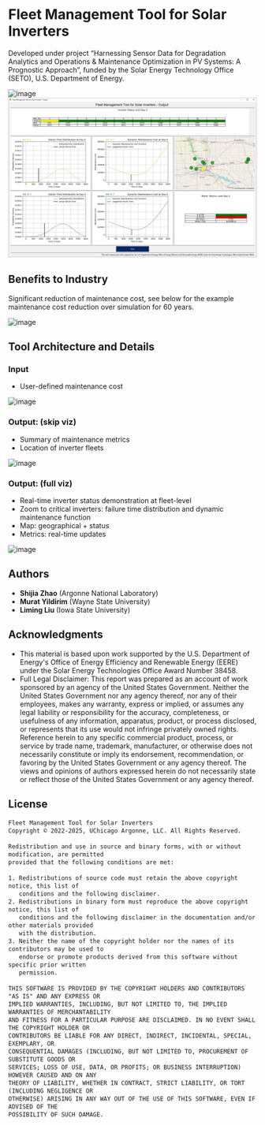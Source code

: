 # Fleet Management Tool for Solar Inverters

Developed under project “Harnessing Sensor Data for Degradation Analytics and Operations & Maintenance Optimization in PV Systems: A Prognostic Approach”, funded by the Solar Energy Technology Office (SETO), U.S. Department of Energy.

![image](https://github.com/user-attachments/assets/166774d9-5e52-4aef-b96f-cbb486c43d58)
![Demo of Tool Output](https://github.com/ANL-CEEESA/Fleet-Management-Tool-for-Solar-Inverters/blob/main/Codes/figure_GUI_demo/outpu-viz-gif-quick.gif)


## Benefits to Industry
Significant reduction of maintenance cost, see below for the example maintenance cost reduction over simulation for 60 years. 


![image](https://github.com/user-attachments/assets/4f1f289f-1f39-433f-a73c-6b54a5e80db4)

## Tool Architecture and Details
### Input
- User-defined maintenance cost


![image](https://github.com/user-attachments/assets/d82b4d16-8d90-4fc3-9681-23b11db9bd90)

### Output: (skip viz)
- Summary of maintenance metrics
- Location of inverter fleets


![image](https://github.com/user-attachments/assets/e36b54c2-9db3-4cef-ab09-96e7a7c95c6f)

### Output: (full viz)
- Real-time inverter status demonstration at fleet-level
- Zoom to critical inverters: failure time distribution and dynamic maintenance function
- Map: geographical + status
- Metrics: real-time updates


![image](https://github.com/user-attachments/assets/74207964-0874-4048-bfe5-252f8bc6f124)



## Authors
* **Shijia Zhao** (Argonne National Laboratory)
* **Murat Yildirim** (Wayne State University)
* **Liming Liu** (Iowa State University)

## Acknowledgments

* This material is based upon work supported by the U.S. Department of Energy's Office of Energy Efficiency and Renewable Energy (EERE) under the Solar Energy Technologies Office Award Number 38458.
* Full Legal Disclaimer: This report was prepared as an account of work sponsored by an agency of the United States Government. Neither the United States Government nor any agency
thereof, nor any of their employees, makes any warranty, express or implied, or assumes any
legal liability or responsibility for the accuracy, completeness, or usefulness of any information,
apparatus, product, or process disclosed, or represents that its use would not infringe privately
owned rights. Reference herein to any specific commercial product, process, or service by
trade name, trademark, manufacturer, or otherwise does not necessarily constitute or imply
its endorsement, recommendation, or favoring by the United States Government or any
agency thereof. The views and opinions of authors expressed herein do not necessarily state
or reflect those of the United States Government or any agency thereof.


## License

```text
Fleet Management Tool for Solar Inverters
Copyright © 2022-2025, UChicago Argonne, LLC. All Rights Reserved.

Redistribution and use in source and binary forms, with or without modification, are permitted
provided that the following conditions are met:

1. Redistributions of source code must retain the above copyright notice, this list of
   conditions and the following disclaimer.
2. Redistributions in binary form must reproduce the above copyright notice, this list of
   conditions and the following disclaimer in the documentation and/or other materials provided
   with the distribution.
3. Neither the name of the copyright holder nor the names of its contributors may be used to
   endorse or promote products derived from this software without specific prior written
   permission.

THIS SOFTWARE IS PROVIDED BY THE COPYRIGHT HOLDERS AND CONTRIBUTORS "AS IS" AND ANY EXPRESS OR
IMPLIED WARRANTIES, INCLUDING, BUT NOT LIMITED TO, THE IMPLIED WARRANTIES OF MERCHANTABILITY
AND FITNESS FOR A PARTICULAR PURPOSE ARE DISCLAIMED. IN NO EVENT SHALL THE COPYRIGHT HOLDER OR
CONTRIBUTORS BE LIABLE FOR ANY DIRECT, INDIRECT, INCIDENTAL, SPECIAL, EXEMPLARY, OR
CONSEQUENTIAL DAMAGES (INCLUDING, BUT NOT LIMITED TO, PROCUREMENT OF SUBSTITUTE GOODS OR
SERVICES; LOSS OF USE, DATA, OR PROFITS; OR BUSINESS INTERRUPTION) HOWEVER CAUSED AND ON ANY
THEORY OF LIABILITY, WHETHER IN CONTRACT, STRICT LIABILITY, OR TORT (INCLUDING NEGLIGENCE OR
OTHERWISE) ARISING IN ANY WAY OUT OF THE USE OF THIS SOFTWARE, EVEN IF ADVISED OF THE
POSSIBILITY OF SUCH DAMAGE.
```
